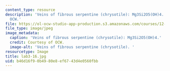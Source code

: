```yaml
---
content_type: resource
description: 'Veins of fibrous serpentine (chrysotile): Mg3Si2O5(OH)4. Courtesy of
  OCW.'
file: https://ol-ocw-studio-app-production.s3.amazonaws.com/courses/12-108-structure-of-earth-materials-fall-2004/b46d16f90b4980e8ef6743d4e0560fbb_lab3-16.jpg
file_type: image/jpeg
image_metadata:
  caption: 'Veins of fibrous serpentine (chrysotile): Mg3Si2O5(OH)4.'
  credit: Courtesy of OCW.
  image-alt: 'Veins of fibrous serpentine (chrysotile). '
resourcetype: Image
title: lab3-16.jpg
uid: b46d16f9-0b49-80e8-ef67-43d4e0560fbb
---
```

